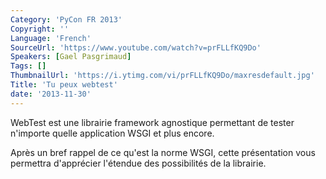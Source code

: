 ```yaml
---
Category: 'PyCon FR 2013'
Copyright: ''
Language: 'French'
SourceUrl: 'https://www.youtube.com/watch?v=prFLLfKQ9Do'
Speakers: [Gael Pasgrimaud]
Tags: []
ThumbnailUrl: 'https://i.ytimg.com/vi/prFLLfKQ9Do/maxresdefault.jpg'
Title: 'Tu peux webtest'
date: '2013-11-30'
---
```

WebTest est une librairie framework agnostique permettant de tester n'importe quelle application WSGI et plus encore.

Après un bref rappel de ce qu'est la norme WSGI, cette présentation vous permettra d'apprécier l'étendue des possibilités de la librairie.